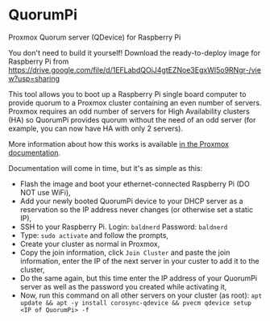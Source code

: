 # QuorumPi
Proxmox Quorum server (QDevice) for Raspberry Pi

You don't need to build it yourself! Download the ready-to-deploy image for Raspberry Pi from https://drive.google.com/file/d/1EFLabdQOiJ4gtEZNoe3EgxWI5o9RNgr-/view?usp=sharing

This tool allows you to boot up a Raspberry Pi single board computer to provide quorum to a Proxmox cluster containing an even number of servers. Proxmox requires an odd number of servers for High Availability clusters (HA) so QuorumPi provides quorum without the need of an odd server (for example, you can now have HA with only 2 servers).

More information about how this works is available [in the Proxmox documentation](https://pve.proxmox.com/wiki/Cluster_Manager#_corosync_external_vote_support).

Documentation will come in time, but it's as simple as this:
- Flash the image and boot your ethernet-connected Raspberry Pi (DO NOT use WiFi),
- Add your newly booted QuorumPi device to your DHCP server as a reservation so the IP address never changes (or otherwise set a static IP),
- SSH to your Raspberry Pi. Login: `baldnerd` Password: `baldnerd`
- Type: `sudo activate` and follow the prompts,
- Create your cluster as normal in Proxmox,
- Copy the join information, click `Join Cluster` and paste the join information, enter the IP of the next server in your custer to add it to the cluster,
- Do the same again, but this time enter the IP address of your QuorumPi server as well as the password you created while activating it,
- Now, run this command on all other servers on your cluster (as root): `apt update && apt -y install corosync-qdevice && pvecm qdevice setup <IP of QuorumPi> -f`
